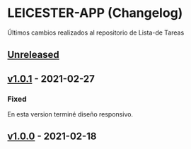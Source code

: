 # LEICESTER-APP (Changelog)
Últimos cambios realizados al repositorio de Lista-de Tareas

## [Unreleased]

## [v1.0.1] - 2021-02-27
### Fixed
En esta version terminé diseño responsivo.

## [v1.0.0] - 2021-02-18
<!-- ### Fixed
-  -->

[Unreleased]: https://github.com/wilberpulido/Lista-de-tareas/compare/main...HEAD
[v1.0.1]: https://github.com/wilberpulido/Lista-de-tareas/compare/v1.0.0...v1.0.1
[v1.0.0]: https://github.com/wilberpulido/Lista-de-tareas/compare/main...v1.0.0